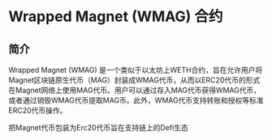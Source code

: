 # Wrapped Magnet (WMAG) 合约

## 简介

Wrapped Magnet (WMAG) 是一个类似于以太坊上WETH合约，旨在允许用户将Magnet区块链原生代币（MAG）封装成WMAG代币，从而以ERC20代币的形式在Magnet网络上使用MAG代币。用户可以通过存入MAG代币获得WMAG代币，或者通过销毁WMAG代币提取MAG币。此外，WMAG代币支持转账和授权等标准ERC20代币操作。

把Magnet代币包装为Erc20代币旨在支持链上的Defi生态
